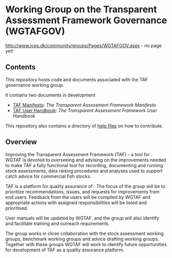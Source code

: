 # Working Group on the Transparent Assessment Framework Governance (WGTAFGOV)

http://www.ices.dk/community/groups/Pages/WGTAFGOV.aspx - no page yet!

## Contents

This repository hosts code and documents associated with the TAF governance working group.

It contains two documents in development
* [TAF Manifesto](https://htmlpreview.github.io/?https://github.com/ices-eg/WGTAFGOV/blob/master/formatted_docs/taf_manifesto.html): _The Transparent Assessment Framework Manifesto_
* [TAF User Handbook](https://htmlpreview.github.io/?https://github.com/ices-eg/WGTAFGOV/blob/master/formatted_docs/taf_user_handbook.html): _The Transparent Assessment Framework User Handbook_

This repository also contains a directory of [help files](How_to_contribute) on how to contribute.

## Overview

Improving the Transparent Assessment Framework (TAF) - a tool for . WGTAF is devoted to overseeing and advising on the improvements needed to make TAF​ a fully functional tool for recording, documenting and running stock assessments, data raising procedures and analyses used to support catch advice for commercial fish stocks. 

TAF is a platform for quality assurance of . The focus of the group will be to prioritize recommendations, issues, and requests for improvements from end users. Feedback from the users will be compiled by WGTAF and appropriate actions with assigned responsibilities will be listed and prioritised. 

User manuals will be updated by WGTAF, and the group will also identify and facilitate training and outreach requirements.

The group works in close collaboration with the stock assessment working groups​, benchmark working groups and advice drafting working groups. Together with these groups WGTAF will work to identify future opportunities for development of TAF as a quality assurance platform.
